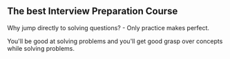 ## The best Interview Preparation Course

Why jump directly to solving questions? - Only practice makes perfect.

You'll be good at solving problems and you'll get good grasp over concepts while solving problems.
